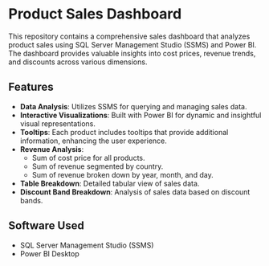 # Product Sales Dashboard

This repository contains a comprehensive sales dashboard that analyzes product sales using SQL Server Management Studio (SSMS) and Power BI. The dashboard provides valuable insights into cost prices, revenue trends, and discounts across various dimensions.

## Features

- **Data Analysis**: Utilizes SSMS for querying and managing sales data.
- **Interactive Visualizations**: Built with Power BI for dynamic and insightful visual representations.
- **Tooltips**: Each product includes tooltips that provide additional information, enhancing the user experience.
- **Revenue Analysis**:
  - Sum of cost price for all products.
  - Sum of revenue segmented by country.
  - Sum of revenue broken down by year, month, and day.
- **Table Breakdown**: Detailed tabular view of sales data.
- **Discount Band Breakdown**: Analysis of sales data based on discount bands.

## Software Used

- SQL Server Management Studio (SSMS)
- Power BI Desktop
